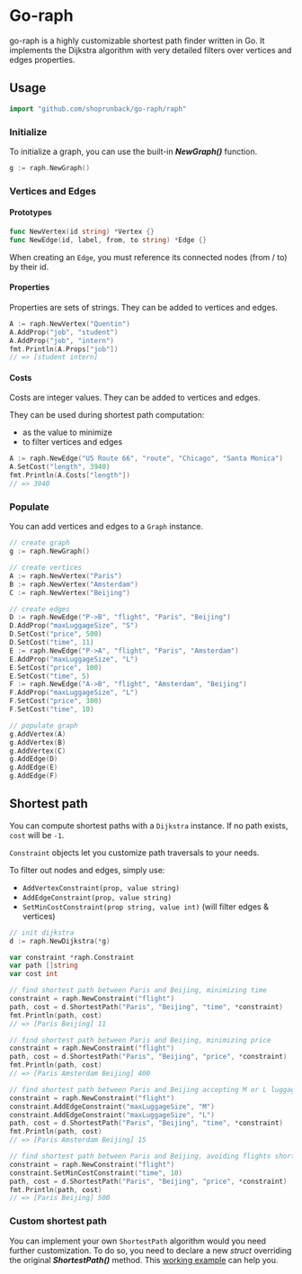 # Go-raph

go-raph is a highly customizable shortest path finder written in Go. It implements the Dijkstra algorithm with very detailed filters over vertices and edges properties.

## Usage

```go
import "github.com/shoprunback/go-raph/raph"
```

### Initialize

To initialize a graph, you can use the built-in **_NewGraph()_** function.

```go
g := raph.NewGraph()
```

### Vertices and Edges

#### Prototypes

```go
func NewVertex(id string) *Vertex {}
func NewEdge(id, label, from, to string) *Edge {}
```

When creating an `Edge`, you must reference its connected nodes (from / to) by their id.

#### Properties

Properties are sets of strings. They can be added to vertices and edges.

```go
A := raph.NewVertex("Quentin")
A.AddProp("job", "student")
A.AddProp("job", "intern")
fmt.Println(A.Props["job"])
// => [student intern]
```

#### Costs

Costs are integer values. They can be added to vertices and edges.

They can be used during shortest path computation:
- as the value to minimize
- to filter vertices and edges

```go
A := raph.NewEdge("US Route 66", "route", "Chicago", "Santa Monica")
A.SetCost("length", 3940)
fmt.Println(A.Costs["length"])
// => 3940
```

### Populate

You can add vertices and edges to a `Graph` instance.

```go
// create graph
g := raph.NewGraph()

// create vertices
A := raph.NewVertex("Paris")
B := raph.NewVertex("Amsterdam")
C := raph.NewVertex("Beijing")

// create edges
D := raph.NewEdge("P->B", "flight", "Paris", "Beijing")
D.AddProp("maxLuggageSize", "S")
D.SetCost("price", 500)
D.SetCost("time", 11)
E := raph.NewEdge("P->A", "flight", "Paris", "Amsterdam")
E.AddProp("maxLuggageSize", "L")
E.SetCost("price", 100)
E.SetCost("time", 5)
F := raph.NewEdge("A->B", "flight", "Amsterdam", "Beijing")
F.AddProp("maxLuggageSize", "L")
F.SetCost("price", 300)
F.SetCost("time", 10)

// populate graph
g.AddVertex(A)
g.AddVertex(B)
g.AddVertex(C)
g.AddEdge(D)
g.AddEdge(E)
g.AddEdge(F)
```

## Shortest path

You can compute shortest paths with a `Dijkstra` instance. If no path exists, `cost` will be `-1`.

`Constraint` objects let you customize path traversals to your needs.

To filter out nodes and edges, simply use:
- `AddVertexConstraint(prop, value string)`
- `AddEdgeConstraint(prop, value string)`
- `SetMinCostConstraint(prop string, value int)` (will filter edges & vertices)

```go
// init dijkstra
d := raph.NewDijkstra(*g)

var constraint *raph.Constraint
var path []string
var cost int

// find shortest path between Paris and Beijing, minimizing time
constraint = raph.NewConstraint("flight")
path, cost = d.ShortestPath("Paris", "Beijing", "time", *constraint)
fmt.Println(path, cost)
// => [Paris Beijing] 11

// find shortest path between Paris and Beijing, minimizing price
constraint = raph.NewConstraint("flight")
path, cost = d.ShortestPath("Paris", "Beijing", "price", *constraint)
fmt.Println(path, cost)
// => [Paris Amsterdam Beijing] 400

// find shortest path between Paris and Beijing accepting M or L luggages, minimizing time
constraint = raph.NewConstraint("flight")
constraint.AddEdgeConstraint("maxLuggageSize", "M")
constraint.AddEdgeConstraint("maxLuggageSize", "L")
path, cost = d.ShortestPath("Paris", "Beijing", "time", *constraint)
fmt.Println(path, cost)
// => [Paris Amsterdam Beijing] 15

// find shortest path between Paris and Beijing, avoiding flights shorter than 10 hours, minimizing price
constraint = raph.NewConstraint("flight")
constraint.SetMinCostConstraint("time", 10)
path, cost = d.ShortestPath("Paris", "Beijing", "price", *constraint)
fmt.Println(path, cost)
// => [Paris Beijing] 500
```

### Custom shortest path

You can implement your own `ShortestPath` algorithm would you need further customization. To do so, you need to declare a new _struct_ overriding the original **_ShortestPath()_** method. This [working example](example/mydijkstra/main.go) can help you.
